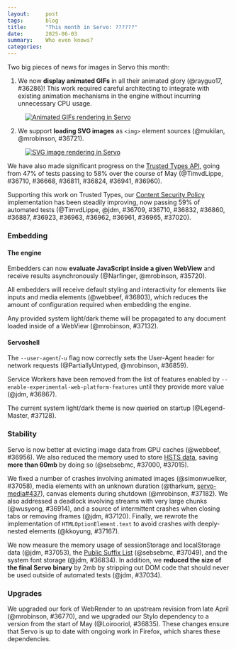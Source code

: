 ```yaml
---
layout:     post
tags:       blog
title:      "This month in Servo: ??????"
date:       2025-06-03
summary:    Who even knows?
categories:
---
```



Two big pieces of news for images in Servo this month:

1. We now **display animated GIFs** in all their animated glory (@rayguo17, #36286)!
This work required careful architecting to integrate with existing animation mechanisms in the engine without incurring unnecessary CPU usage.

<figure><a href="{{ '/img/blog/2025-06-servo-gif.gif' | url }}"><img alt="Animated GIFs rendering in Servo" src="{{ '/img/blog/2025-06-servo-gif.gif' | url }}"></a></figure>

2. We support **loading SVG images** as `<img>` element sources (@mukilan, @mrobinson, #36721).

<figure><a href="{{ '/img/blog/2025-06-servo-svg.png' | url }}"><img alt="SVG image rendering in Servo" src="{{ '/img/blog/2025-06-servo-svg.png' | url }}"></a></figure>

We have also made significant progress on the [Trusted Types API](https://developer.mozilla.org/en-US/docs/Web/API/Trusted_Types_API), going from 47% of tests passing to 58% over the course of May (@TimvdLippe, #36710, #36668, #36811, #36824, #36941, #36960).

Supporting this work on Trusted Types, our [Content Security Policy](https://developer.mozilla.org/en-US/docs/Web/HTTP/Guides/CSP) implementation has been steadily improving, now passing 59% of automated tests (@TimvdLippe, @jdm, #36709, #36710, #36832, #36860, #36887, #36923, #36963, #36962, #36961, #36965, #37020).

### Embedding

#### The engine

Embedders can now **evaluate JavaScript inside a given WebView** and receive results asynchronously (@Narfinger, @mrobinson, #35720).

All embedders will receive default styling and interactivity for elements like inputs and media elements (@webbeef, #36803), which reduces the amount of configuration required when embedding the engine.

Any provided system light/dark theme will be propagated to any document loaded inside of a WebView (@mrobinson, #37132).

#### Servoshell

The `--user-agent`/`-u` flag now correctly sets the User-Agent header for network requests (@PartiallyUntyped, @mrobinson, #36859).

Service Workers have been removed from the list of features enabled by `--enable-experimental-web-platform-features` until they provide more value (@jdm, #36867).

The current system light/dark theme is now queried on startup (@Legend-Master, #37128).


### Stability

Servo is now better at evicting image data from GPU caches (@webbeef, #36956).
We also reduced the memory used to store [HSTS data](https://developer.mozilla.org/en-US/docs/Glossary/HSTS), saving **more than 60mb** by doing so (@sebsebmc, #37000, #37015).

We fixed a number of crashes involving animated images (@simonwuelker, #37058), media elements with an unknown duration (@tharkum, [servo-media#437](https://github.com/servo/media/pull/437)), canvas elements during shutdown (@mrobinson, #37182).
We also addressed a deadlock involving streams with very large chunks (@wusyong, #36914), and a source of intermittent crashes when closing tabs or removing iframes (@jdm, #37120).
Finally, we rewrote the implementation of `HTMLOptionElement.text` to avoid crashes with deeply-nested elements (@kkoyung, #37167).

We now measure the memory usage of sessionStorage and localStorage data (@jdm, #37053), the [Public Suffix List](https://en.wikipedia.org/wiki/Public_Suffix_List) (@sebsebmc, #37049), and the system font storage (@jdm, #36834).
In addition, we **reduced the size of the final Servo binary** by 2mb by stripping out DOM code that should never be used outside of automated tests (@jdm, #37034).

### Upgrades

We upgraded our fork of WebRender to an upstream revision from late April (@mrobinson, #36770), and we upgraded our Stylo dependency to a version from the start of May (@Loirooriol, #36835).
These changes ensure that Servo is up to date with ongoing work in Firefox, which shares these dependencies.

<!--
- canvas
    - https://github.com/servo/servo/pull/36783	(@sagudev, #36783)	Use backend trait with associated types for 2d canvas backends abstraction (#36783)
      canvas
    - https://github.com/servo/servo/pull/36790	(@sagudev, #36790)	canvas: Move `CompositionOrBlending` and `ellipse()` from `RaqoteBackend` to `Backend` (#36790)
      canvas
    - https://github.com/servo/servo/pull/36999	(@sagudev, #36999)	canvas: Move generic implementations into `GenericPathBuilder` trait (#36999)
      canvas
    - https://github.com/servo/servo/pull/37131	(@andrei.volykhin@gmail.com, #37131)	imagebitmap: Use snapshot::Snapshot as bitmap data (#37131)
      canvas
- devex
    - https://github.com/servo/servo/pull/32836	(@jschwe, #32836)	bootstrap: Add `winget` fallback (#32836)
      devex
- devtools
    - https://github.com/servo/servo/pull/36787	(@simonwuelker, #36787)	Send info about the `DocumentType` node to the devtools inspector  (#36787)
      devtools
    - https://github.com/servo/servo/pull/35822	(@simonwuelker, #35822)	devtools: Allow highlighting elements from the inspector (#35822)
      devtools
- dom
    - https://github.com/servo/servo/pull/36776	(@simonwuelker, #36776)	Set cryptographic nonce metadata for module script fetch operations (#36776)
      dom
    - https://github.com/servo/servo/pull/36654	(@gterzian, #36654)	MessagePort: implement disentanglement (#36654)
      dom
    - https://github.com/servo/servo/pull/36240	(@TG199, #36240)	feat: implement ShadowRoot::setHTMLUnsafe (#36240)
      dom
    - https://github.com/servo/servo/pull/35994	(@JimmyDdotEXE, #35994)	Implement `document.scrollingElement` (#35994)
      dom
    - https://github.com/servo/servo/pull/36847	(@Taym95, #36847)	Avoid borrow panic when Path2D.addPath is called with self (#36847)
      dom
    - https://github.com/servo/servo/pull/36853	(@kungfukeith11@gmail.com, #36853)	script: Ensure `EventSource` interprets non-200 response codes as failure (#36853)
      dom
    - https://github.com/servo/servo/pull/36854	(@kungfukeith11@gmail.com, #36854)	script: Ensure `EventSource` field value is ignored if the null character exists in the field name (#36854)
      dom
    - https://github.com/servo/servo/pull/36836	(@glowe, @graham.lowe@gmail.com, #36836)	Remove unspecified early return in MessagePort::Close (#36836)
      dom
    - https://github.com/servo/servo/pull/36875	(@simonwuelker, #36875)	Serialize attribute nodes as the empty string (#36875)
      dom
    - https://github.com/servo/servo/pull/36826	(@simonwuelker, #36826)	Replace urlpattern implementation with `rust-urlpattern` crate (#36826)
      dom
    - https://github.com/servo/servo/pull/36866	(@simonwuelker, #36866)	Don't slice a sliced blob (#36866)
      dom
    - https://github.com/servo/servo/pull/36689	(@Gae24, #36689)	async clipboard: implement `readText` (#36689)
      dom
    - https://github.com/servo/servo/pull/36888	(@simonwuelker, #36888)	script: Serialize a custom element's "is" value as an attribute (#36888)
      dom
    - https://github.com/servo/servo/pull/36889	(@jdm, #36889)	Fix double borrow panic in Node.childNodes (#36889)
      dom
    - https://github.com/servo/servo/pull/36739	(@Taym95, @gterzian, #36739)	Script implement TransformStream and TransformStreamDefaultController (#36739)
      dom
    - https://github.com/servo/servo/pull/31398	(@Taym95, #31398)	WebIDL Fix ImageData constructor to take a Uint8ClampedArray instead of js_object (#31398)
      dom
    - https://github.com/servo/servo/pull/36894	(@kungfukeith11@gmail.com, #36894)	Update the list of global and window event handlers (#36894)
      dom
    - https://github.com/servo/servo/pull/36958	(@simonwuelker, #36958)	Update select shadow tree when contents of selected option change (#36958)
      dom
    - https://github.com/servo/servo/pull/36855	(@simonwuelker, #36855)	Don't attempt to resize Offscreencanvas without a rendering context (#36855)
      dom
    - https://github.com/servo/servo/pull/36905	(@Taym95, #36905)	Make transform stream transferrable (#36905)
      dom
    - https://github.com/servo/servo/pull/36975	(@andrei.volykhin@gmail.com, #36975)	svg: Add mock SVGImageElement interface (#36975)
      dom
    - https://github.com/servo/servo/pull/36992	(@simonwuelker, #36992)	Fully support `<input type=color>` (#36992)
      dom
    - https://github.com/servo/servo/pull/37043	(@simonwuelker, #37043)	Remove the `dom_shadowdom_enabled` preference (#37043)
      dom
    - https://github.com/servo/servo/pull/37039	(@simonwuelker, #37039)	Make `getAllTypes` unwrap IDL `record<K, V>` types (#37039)
      dom
    - https://github.com/servo/servo/pull/35748	(@yoseio, #35748)	script: Make `Blob.ArrayBuffer()` more specification-compliant (#35748)
      dom
    - https://github.com/servo/servo/pull/28321	(@ghostd, @mrobinson, #28321)	Use spec compliant content-type extraction in more places and enable a `<stylesheet>` quirk (#28321)
      dom
    - https://github.com/servo/servo/pull/36977	(@Taym95, #36977)	Stream implement pipeThrough (#36977)
      dom
    - https://github.com/servo/servo/pull/37073	(@arihant2math@gmail.com, #37073)	Return the proper texture format for GetPreferredCanvasFormat (#37073)
      dom
    - https://github.com/servo/servo/pull/36943	(@sebsebmc@gmail.com, #36943)	script: Refactor dom/headers to match spec better (#36943)
      dom
    - https://github.com/servo/servo/pull/37056	(@andrei.volykhin@gmail.com, #37056)	htmlmediaelement: Make dirty element on any intrinsic size changes (#37056)
      dom
    - https://github.com/servo/servo/pull/37101	(@andrei.volykhin@gmail.com, #37101)	imagebitmap: Make ImageBitmap serializable and transferable (#37101)
      dom
    - https://github.com/servo/servo/pull/37042	(@simonwuelker, #37042)	Allow `undefined` variants in IDL unions (#37042)
      dom
    - https://github.com/servo/servo/pull/37122	(@simonwuelker, #37122)	Don't set a prototype for unscopable objects (#37122)
      dom
    - https://github.com/servo/servo/pull/37119	(@simonwuelker, #37119)	Make unscopable objects writable and enumerable (#37119)
      dom
    - https://github.com/servo/servo/pull/37116	(@simonwuelker, #37116)	Unconditionally enable the URLPattern API (#37116)
      dom
    - https://github.com/servo/servo/pull/37044	(@simonwuelker, #37044)	Implement `URLPattern::{text, exec}` (#37044)
      dom
    - https://github.com/servo/servo/pull/37064	(@arihant2math@gmail.com, #37064)	script: Add support for polygons in `HtmlAreaElement::hit_test` (#37064)
      dom
    - https://github.com/servo/servo/pull/37126	(@simonwuelker, #37126)	Rename `Stylesheet::Type_` to `Stylesheet::Type` (#37126)
      dom
    - https://github.com/servo/servo/pull/37033	(@gterzian, @Taym95, #37033)	script: stub `AbortSignal` (#37033)
      dom
    - https://github.com/servo/servo/pull/37135	(@andrei.volykhin@gmail.com, #37135)	canvas: Add HTMLVideoElement to CanvasImageSource union type (#37135)
      dom
    - https://github.com/servo/servo/pull/37078	(@yezhizhen, #37078)	Let `input` JS event be dispatched by `keydown` instead of `keypress` (#37078)
      dom
    - https://github.com/servo/servo/pull/37065	(@stevennovaryo, #37065)	Implement Input `type=text` UA Shadow DOM (#37065)
      dom
- layout
    - https://github.com/servo/servo/pull/36703	(@mrobinson, #36703)	script: Clamp table spans according to the HTML specification      (#36703)
      layout
    - https://github.com/servo/servo/pull/36795	(@mrobinson, #36795)	layout: Simplify `PositioningContext` by having it hold a single `Vec` (#36795)
      layout
    - https://github.com/servo/servo/pull/36749	(@Loirooriol, #36749)	layout: Let individual transform properties establish a stacking context (#36749)
      layout
    - https://github.com/servo/servo/pull/36876	(@mrobinson, @Loirooriol, #36876)	layout: Use `ServoLayoutNode` directly instead of a generic `impl` (#36876)
      layout
    - https://github.com/servo/servo/pull/36917	(@mrobinson, @Loirooriol, #36917)	layout: Resolve canvas background properties during painting (#36917)
      layout
    - https://github.com/servo/servo/pull/36978	(@mrobinson, @Loirooriol, #36978)	layout: Add a repaint-only incremental layout mode (#36978)
      layout
    - https://github.com/servo/servo/pull/36896	(@mrobinson, @Loirooriol, #36896)	layout: Share styles to inline box children via `SharedInlineStyles` (#36896)
      layout
    - https://github.com/servo/servo/pull/36993	(@stevennovaryo, @Loirooriol, #36993)	layout: Propagate specified info for flex item (#36993)
      layout
    - https://github.com/servo/servo/pull/36980	(@Loirooriol, #36980)	layout: Inform child layout about final block size (#36980)
      layout
    - https://github.com/servo/servo/pull/37024	(@Loirooriol, #37024)	layout: Fix `align-content` on stretched row flex containers (#37024)
      layout
    - https://github.com/servo/servo/pull/37029	(@mrobinson, #37029)	fonts: Fix calculation of font underline thickness on macOS (#37029)
      layout
    - https://github.com/servo/servo/pull/37004	(@mrobinson, #37004)	layout: Correct damage propagation and style repair for repaint-only layout (#37004)
      layout
    - https://github.com/servo/servo/pull/37047	(@mrobinson, @Loirooriol, #37047)	layout: Split stacking context and display list construction (#37047)
      layout
    - https://github.com/servo/servo/pull/37069	(@mrobinson, @Loirooriol, #37069)	layout: Move text decoration propagation to stacking context tree construction (#37069)
      layout
    - https://github.com/servo/servo/pull/37048	(@mrobinson, @Loirooriol, #37048)	layout: When there is no restyle damage, do not re-layout (#37048)
      layout
    - https://github.com/servo/servo/pull/37011	(@Loirooriol, #37011)	layout: Fix min-content inline size of multi-line row flex container (#37011)
      layout
    - https://github.com/servo/servo/pull/37079	(@mrobinson, #37079)	layout: Support `wavy` and `double` for `text-decoration-line` (#37079)
      layout
    - https://github.com/servo/servo/pull/37088	(@Loirooriol, @mrobinson, #37088)	Add another incremental layout that starts at stacking tree construction (#37088)
      layout
    - https://github.com/servo/servo/pull/37099	(@mrobinson, #37099)	layout: Regardless of restyle damage, always reflow when viewport changes (#37099)
      layout
    - https://github.com/servo/servo/pull/37097	(@mrobinson, #37097)	layout: Use the viewport size as the `background-attachment: fixed` positioning area (#37097)
      layout
    - https://github.com/servo/servo/pull/37147	(@Loirooriol, #37147)	layout: Fix logic for transforms with non-invertible matrix (#37147)
      layout
- ohos
    - https://github.com/servo/servo/pull/36915	(@PartiallyUntyped, @jschwe, #36915)	[OH] Provide correct geometry offset and fix available screen dimensions (#36915)
      ohos
- stability
    - https://github.com/servo/servo/pull/36808	(@mrobinson, #36808)	script: Unconditionally send exit message during pipeline shutdown (#36808)
      stability
    - https://github.com/servo/servo/pull/36955	(@webbeef, #36955)	Prevent overflow in intersection observer area evaluation (#36955)
      stability
    - https://github.com/servo/servo/pull/36873	(@jschwe, #36873)	Extend --with-asan to support C/C++ code (#36873)
      stability
    - https://github.com/servo/servo/pull/36957	(@yezhizhen, #36957)	Remove duplicate click event in `simulate_mouse_click` (#36957)
      stability
    - https://github.com/servo/servo/pull/36974	(@mrobinson, #36974)	compositor: Batch all pending scroll event updates into a single transaction (#36974)
      stability
    - https://github.com/servo/servo/pull/37136	(@willypuzzle, #37136)	[#26488] Moved Droppable code into a separate struct for CanvasRenderingContext2D (#37136)
      stability
- testing
    - https://github.com/servo/servo/pull/36791	(@mrobinson, #36791)	libservo: Add a basic `WebView` API test (#36791)
      testing
    - https://github.com/servo/servo/pull/36878	(@Narfinger, #36878)	Added a new workflow that benchmarks simple startup and loading of servo.org on HarmonyOS. (#36878)
      testing
- webdriver
    - https://github.com/servo/servo/pull/36871	(@longvatrong111, #36871)	Set proper button value in WebDriver - ElementClick command (#36871)
      webdriver
    - https://github.com/servo/servo/pull/36744	(@kenzieradityatirtarahardja18@gmail.com, @kenzieradityatirtarahardja.18@gmail.com, #36744)	Implement wheel action in webdriver (#36744)
      webdriver
    - https://github.com/servo/servo/pull/36673	(@jdm, #36673)	Improve some webdriver conformance tests results (#36673)
      webdriver
    - https://github.com/servo/servo/pull/36908	(@yezhizhen, #36908)	rework webdriver deserialization to avoid false-positive cycle error (#36908)
      webdriver
    - https://github.com/servo/servo/pull/36985	(@kenzieradityatirtarahardja18@gmail.com, @kenzieradityatirtarahardja.18@gmail.com, #36985)	Fix origin relative coordinate for wheel scroll and refactoring (#36985)
      webdriver
    - https://github.com/servo/servo/pull/37010	(@yezhizhen, #37010)	Fix `WebDriverSession::input_cancel_list` related logic (#37010)
      webdriver
    - https://github.com/servo/servo/pull/36932	(@longvatrong111, @mrobinson, #36932)	Synchronize `dispatch_actions` in WebDriver (#36932)
      webdriver
    - https://github.com/servo/servo/pull/37081	(@yezhizhen, #37081)	Remove accidentally re-added logic to `WebDriverSession::input_cancel_list` (#37081)
      webdriver
- webgl
    - https://github.com/servo/servo/pull/36911	(@mrobinson, #36911)	webgl: Use `glow::Context::supported_extensions()` to implement `getSupportedExtensions()` (#36911)
      webgl
    - https://github.com/servo/servo/pull/36895	(@andrei.volykhin@gmail.com, #36895)	pixels: Actually write pixels in `MULTIPLY` `generic_transform_inplace` operations (#36895)
      webgl
-->

<style>
    ._correction {
        max-width: 33em;
        margin: 1em auto;
        border-bottom: 1px solid;
        padding-bottom: 1em;
    }
    ._note {
        margin: 1em 1em;
        border-left: 1px solid;
        padding-left: 1em;
        opacity: 0.75;
    }
</style>
